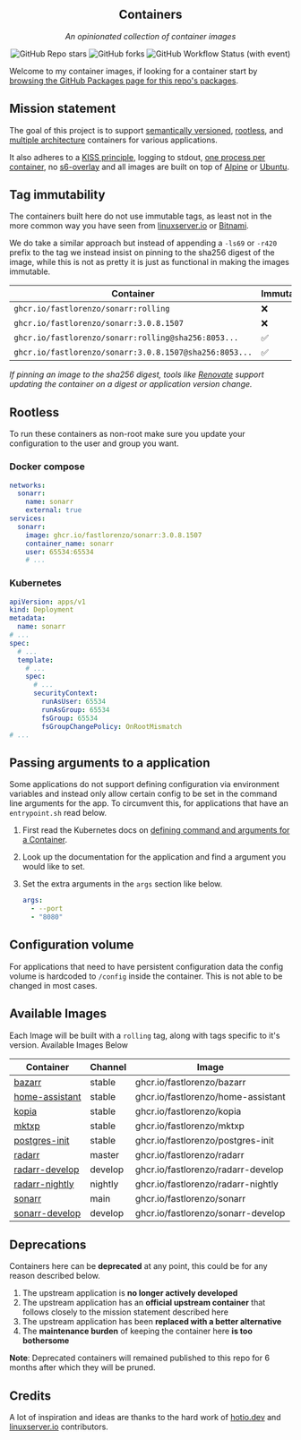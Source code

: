 <!---
NOTE: AUTO-GENERATED FILE
to edit this file, instead edit its template at: ./scripts/templates/README.md.j2
-->
<div align="center">


## Containers

_An opinionated collection of container images_

</div>

<div align="center">

![GitHub Repo stars](https://img.shields.io/github/stars/fastlorenzo/containers?style=for-the-badge)
![GitHub forks](https://img.shields.io/github/forks/fastlorenzo/containers?style=for-the-badge)
![GitHub Workflow Status (with event)](https://img.shields.io/github/actions/workflow/status/fastlorenzo/containers/release-scheduled.yaml?style=for-the-badge&label=Scheduled%20Release)

</div>

Welcome to my container images, if looking for a container start by [browsing the GitHub Packages page for this repo's packages](https://github.com/fastlorenzo?tab=packages&repo_name=containers).

## Mission statement

The goal of this project is to support [semantically versioned](https://semver.org/), [rootless](https://rootlesscontaine.rs/), and [multiple architecture](https://www.docker.com/blog/multi-arch-build-and-images-the-simple-way/) containers for various applications.

It also adheres to a [KISS principle](https://en.wikipedia.org/wiki/KISS_principle), logging to stdout, [one process per container](https://testdriven.io/tips/59de3279-4a2d-4556-9cd0-b444249ed31e/), no [s6-overlay](https://github.com/just-containers/s6-overlay) and all images are built on top of [Alpine](https://hub.docker.com/_/alpine) or [Ubuntu](https://hub.docker.com/_/ubuntu).

## Tag immutability

The containers built here do not use immutable tags, as least not in the more common way you have seen from [linuxserver.io](https://fleet.linuxserver.io/) or [Bitnami](https://bitnami.com/stacks/containers).

We do take a similar approach but instead of appending a `-ls69` or `-r420` prefix to the tag we instead insist on pinning to the sha256 digest of the image, while this is not as pretty it is just as functional in making the images immutable.

| Container                                          | Immutable |
|----------------------------------------------------|-----------|
| `ghcr.io/fastlorenzo/sonarr:rolling`                   | ❌         |
| `ghcr.io/fastlorenzo/sonarr:3.0.8.1507`                | ❌         |
| `ghcr.io/fastlorenzo/sonarr:rolling@sha256:8053...`    | ✅         |
| `ghcr.io/fastlorenzo/sonarr:3.0.8.1507@sha256:8053...` | ✅         |

_If pinning an image to the sha256 digest, tools like [Renovate](https://github.com/renovatebot/renovate) support updating the container on a digest or application version change._

## Rootless

To run these containers as non-root make sure you update your configuration to the user and group you want.

### Docker compose

```yaml
networks:
  sonarr:
    name: sonarr
    external: true
services:
  sonarr:
    image: ghcr.io/fastlorenzo/sonarr:3.0.8.1507
    container_name: sonarr
    user: 65534:65534
    # ...
```

### Kubernetes

```yaml
apiVersion: apps/v1
kind: Deployment
metadata:
  name: sonarr
# ...
spec:
  # ...
  template:
    # ...
    spec:
      # ...
      securityContext:
        runAsUser: 65534
        runAsGroup: 65534
        fsGroup: 65534
        fsGroupChangePolicy: OnRootMismatch
# ...
```

## Passing arguments to a application

Some applications do not support defining configuration via environment variables and instead only allow certain config to be set in the command line arguments for the app. To circumvent this, for applications that have an `entrypoint.sh` read below.

1. First read the Kubernetes docs on [defining command and arguments for a Container](https://kubernetes.io/docs/tasks/inject-data-application/define-command-argument-container/).
2. Look up the documentation for the application and find a argument you would like to set.
3. Set the extra arguments in the `args` section like below.

    ```yaml
    args:
      - --port
      - "8080"
    ```

## Configuration volume

For applications that need to have persistent configuration data the config volume is hardcoded to `/config` inside the container. This is not able to be changed in most cases.

## Available Images

Each Image will be built with a `rolling` tag, along with tags specific to it's version. Available Images Below

Container | Channel | Image
--- | --- | ---
[bazarr](https://github.com/fastlorenzo/containers/pkgs/container/bazarr) | stable | ghcr.io/fastlorenzo/bazarr
[home-assistant](https://github.com/fastlorenzo/containers/pkgs/container/home-assistant) | stable | ghcr.io/fastlorenzo/home-assistant
[kopia](https://github.com/fastlorenzo/containers/pkgs/container/kopia) | stable | ghcr.io/fastlorenzo/kopia
[mktxp](https://github.com/fastlorenzo/containers/pkgs/container/mktxp) | stable | ghcr.io/fastlorenzo/mktxp
[postgres-init](https://github.com/fastlorenzo/containers/pkgs/container/postgres-init) | stable | ghcr.io/fastlorenzo/postgres-init
[radarr](https://github.com/fastlorenzo/containers/pkgs/container/radarr) | master | ghcr.io/fastlorenzo/radarr
[radarr-develop](https://github.com/fastlorenzo/containers/pkgs/container/radarr-develop) | develop | ghcr.io/fastlorenzo/radarr-develop
[radarr-nightly](https://github.com/fastlorenzo/containers/pkgs/container/radarr-nightly) | nightly | ghcr.io/fastlorenzo/radarr-nightly
[sonarr](https://github.com/fastlorenzo/containers/pkgs/container/sonarr) | main | ghcr.io/fastlorenzo/sonarr
[sonarr-develop](https://github.com/fastlorenzo/containers/pkgs/container/sonarr-develop) | develop | ghcr.io/fastlorenzo/sonarr-develop


## Deprecations

Containers here can be **deprecated** at any point, this could be for any reason described below.

1. The upstream application is **no longer actively developed**
2. The upstream application has an **official upstream container** that follows closely to the mission statement described here
3. The upstream application has been **replaced with a better alternative**
4. The **maintenance burden** of keeping the container here **is too bothersome**

**Note**: Deprecated containers will remained published to this repo for 6 months after which they will be pruned.

## Credits

A lot of inspiration and ideas are thanks to the hard work of [hotio.dev](https://hotio.dev/) and [linuxserver.io](https://www.linuxserver.io/) contributors.